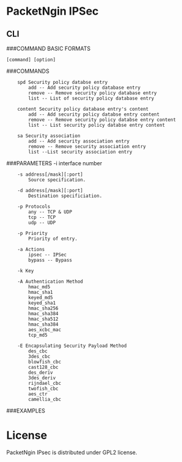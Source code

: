 # PacketNgin IPSec

## CLI

###COMMAND BASIC FORMATS

	[command] [option]

###COMMANDS

		spd Security policy databse entry
			add -- Add security policy database entry
			remove -- Remove security policy database entry
			list -- List of security policy database entry

		content Security policy database entry's content
			add -- Add security policy databse entry content
			remove -- Remove security policy databse entry content
			list -- List security policy databse entry content

		sa Security association
			add -- Add security association entry
			remove -- Remove security association entry
			list --List security association entry
	
###PARAMETERS
		-i interface number

		-s address[/mask][:port]
			Source specification.

		-d address[/mask][:port]
			Destination specificiation.

		-p Protocols
			any -- TCP & UDP
			tcp -- TCP
			udp -- UDP

		-p Priority
			Priority of entry.

		-a Actions
			ipsec -- IPSec
			bypass -- Bypass

		-k Key

		-A Authentication Method
			hmac_md5
			hmac_sha1
			keyed_md5
			keyed_sha1
			hmac_sha256
			hmac_sha384
			hmac_sha512
			hmac_sha384
			aes_xcbc_mac
			tcp_md5

		-E Encapsulating Security Payload Method
			des_cbc
			3des_cbc
			blowfish_cbc
			cast128_cbc
			des_deriv
			3des_deriv
			rijndael_cbc
			twofish_cbc
			aes_ctr
			camellia_cbc

###EXAMPLES

# License

PacketNgin IPsec is distributed under GPL2 license.
